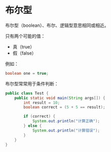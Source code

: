 # 布尔型

布尔型（boolean）、布尔、逻辑型意思相同或相近。

只有两个可能的值：

- 真（true）
- 假（false）

例如：

```java
boolean one = true;
```

布尔型常常用于条件判断：

<div class="run"></div>

```java
public class Test {
    public static void main(String args[]) {
        int result = 10;
        boolean correct = (5 + 5 == result);

        if (correct) {
            System.out.println("计算正确");
        } else {
            System.out.println("计算错误");
        }
    }
}
```
